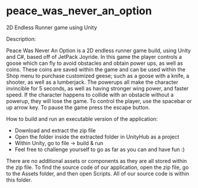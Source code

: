 # peace_was_never_an_option
2D Endless Runner game using Unity

Description:

Peace Was Never An Option is a 2D endless runner game build, using Unity and C#,  based off of JetPack Joyride. 
In this game the player controls a goose which can fly to avoid obstacles and obtain power ups, as well as coins. 
These coins are saved within the game and can be used within the Shop menu to purchase customized geese; such as a 
goose with a knife, a shooter, as well as a lumberjack. The powerups all make the character invincible for 5 seconds, 
as well as having stronger wing power, and faster speed. If the character happens to collide with an obstacle without a powerup, 
they will lose the game. To control the player, use the spacebar or up arrow key. To pause the game press the escape button.



How to build and run an executable version of the application:
-   Download and extract the zip file
-   Open the folder inside the extracted folder in UnityHub as a project
-   Within Unity, go to file -> build & run
-   Feel free to challenge yourself to go as far as you can and have fun :)

There are no additional assets or components as they are all stored within the zip file. 
To find the source code of our application, open the zip file, go to the Assets folder, and then open Scripts. 
All of our source code is within this folder.
